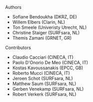 Authors

* Sofiane Bendoukha (DKRZ, DE)
* Willem Elbers (Clarin, NL)
* Ton Smeele (Univeristy Utrecht, NL)
* Christine Staiger (SURFsara, NL)
* Themis Zamani (GRNET, GR)

Contributors

* Claudio Cacciari (CINECA, IT)
* Paolo D'Onorio De Meo (CINECA, IT)
* Kostas Kavoussanakis (EPCC, GB)
* Roberto Mucci (CINECA, IT)
* Jeroen Schot (SURFsara, NL)
* Matthew Saum (SURFsara, NL)
* Gerben Venekamp (SURFsara, NL)
* Robert Verkerk (SURFsara, NL)

